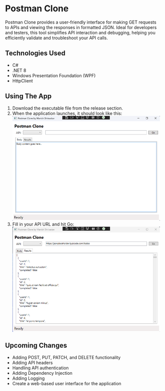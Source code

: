 # Postman Clone
Postman Clone provides a user-friendly interface for making GET requests to APIs and viewing the responses in formatted JSON. Ideal for developers and testers, this tool simplifies API interaction and debugging, helping you efficiently validate and troubleshoot your API calls.

## Technologies Used
* C#
* .NET 8
* Windows Presentation Foundation (WPF)
* HttpClient

## Using The App
1. Download the executable file from the release section.
2. When the application launches, it should look like this:
![Postman Clone App ready to run](images/Screenshot1.png "Ready to Run")
3. Fill in your API URL and hit Go:
![Postman Clone App results](images/Screenshot2.png "Run Results")

## Upcoming Changes
* Adding POST, PUT, PATCH, and DELETE functionality
* Adding API headers
* Handling API authentication
* Adding Dependency Injection
* Adding Logging
* Create a web-based user interface for the application
